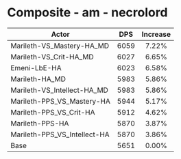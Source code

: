 # Composite - am - necrolord
| Actor | DPS | Increase |
|---|:---:|:---:|
|Marileth-VS_Mastery-HA_MD|6059|7.22%|
|Marileth-VS_Crit-HA_MD|6027|6.65%|
|Emeni-LbE-HA|6023|6.58%|
|Marileth-HA_MD|5983|5.86%|
|Marileth-VS_Intellect-HA_MD|5983|5.86%|
|Marileth-PPS_VS_Mastery-HA|5944|5.17%|
|Marileth-PPS_VS_Crit-HA|5912|4.62%|
|Marileth-PPS-HA|5870|3.87%|
|Marileth-PPS_VS_Intellect-HA|5870|3.86%|
|Base|5651|0.00%|
